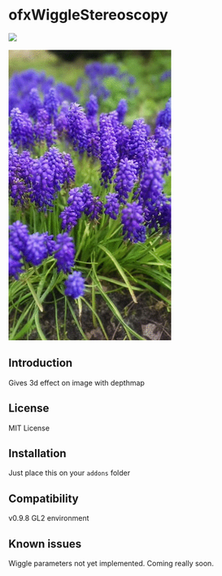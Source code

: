 ofxWiggleStereoscopy
=====================================

![](https://travis-ci.org/JotaroS/ofxWiggleStereoscopy.svg?branch=master)

![gif](https://github.com/JotaroS/ofxWiggleStereoscopy/blob/media/media/wiggle.gif)


Introduction
------------
Gives 3d effect on image with depthmap

License
-------
MIT License

Installation
------------
Just place this on your `addons` folder


Compatibility
------------
v0.9.8
GL2 environment

Known issues
------------
Wiggle parameters not yet implemented. Coming really soon.



